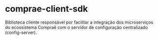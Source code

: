 # comprae-client-sdk
Biblioteca cliente responsável por facilitar a integração dos microserviços do ecossistema Compraê com o servidor de configuração centralizado (config-server).

